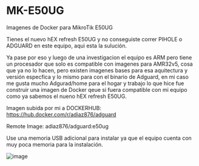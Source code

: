 # MK-E50UG
Imagenes de Docker para MikroTik E50UG

Tienes el nuevo hEX refresh E50UG y no conseguiste correr PIHOLE o ADGUARD en este equipo, aqui esta la sulución.

Ya pase por eso y luego de una investigacion el equipo es ARM pero tiene un procesador que solo es compatible con imagenes para AMR32v5, cosa que ya no lo hacen, pero existen imagenes bases para esa aquitectura y versión especfica y lo mismo para con el binario de Adguard, en mi caso me gusta mucho Adgurad/home para el hogar y trabajo lo que hice fue construir una imagen de Docker qeue si fuera compatible con mi equipo como ya sabemos el nueno hEX refresh E50UG.

Imagen subida por mi a DOCKERHUB: https://hub.docker.com/r/adiaz876/adguard

Remote Image: adiaz876/adguard:e50ug

Use una memoria USB adicional para instalar ya que el equipo cuenta con muy poca memoria para la instalación.

![image](https://github.com/user-attachments/assets/d2047530-0c4b-4f0e-bee5-248a2b6e3347)
